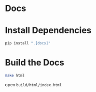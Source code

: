 Docs
====

# Install Dependencies

```sh
pip install ".[docs]"
```

# Build the Docs

```sh
make html
```

open `build/html/index.html`